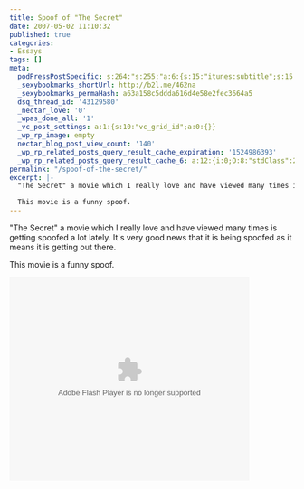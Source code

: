 ```yaml
---
title: Spoof of "The Secret"
date: 2007-05-02 11:10:32
published: true
categories:
- Essays
tags: []
meta:
  podPressPostSpecific: s:264:"s:255:"a:6:{s:15:"itunes:subtitle";s:15:"##PostExcerpt##";s:14:"itunes:summary";s:15:"##PostExcerpt##";s:15:"itunes:keywords";s:17:"##WordPressCats##";s:13:"itunes:author";s:10:"##Global##";s:15:"itunes:explicit";s:7:"Default";s:12:"itunes:block";s:7:"Default";}";";
  _sexybookmarks_shortUrl: http://b2l.me/462na
  _sexybookmarks_permaHash: a63a158c5ddda616d4e58e2fec3664a5
  dsq_thread_id: '43129580'
  _nectar_love: '0'
  _wpas_done_all: '1'
  _vc_post_settings: a:1:{s:10:"vc_grid_id";a:0:{}}
  _wp_rp_image: empty
  nectar_blog_post_view_count: '140'
  _wp_rp_related_posts_query_result_cache_expiration: '1524986393'
  _wp_rp_related_posts_query_result_cache_6: a:12:{i:0;O:8:"stdClass":2:{s:7:"post_id";s:4:"4420";s:5:"score";s:18:"23.732971200865556";}i:1;O:8:"stdClass":2:{s:7:"post_id";s:3:"209";s:5:"score";s:17:"19.39904936148953";}i:2;O:8:"stdClass":2:{s:7:"post_id";s:4:"3128";s:5:"score";s:17:"18.06095010352497";}i:3;O:8:"stdClass":2:{s:7:"post_id";s:3:"188";s:5:"score";s:17:"17.22228019124235";}i:4;O:8:"stdClass":2:{s:7:"post_id";s:3:"301";s:5:"score";s:17:"17.19077503233965";}i:5;O:8:"stdClass":2:{s:7:"post_id";s:4:"1244";s:5:"score";s:18:"16.951451943137343";}i:6;O:8:"stdClass":2:{s:7:"post_id";s:4:"4425";s:5:"score";s:18:"16.643150583502383";}i:7;O:8:"stdClass":2:{s:7:"post_id";s:4:"2686";s:5:"score";s:18:"15.507229063370525";}i:8;O:8:"stdClass":2:{s:7:"post_id";s:4:"2774";s:5:"score";s:18:"15.004600206783573";}i:9;O:8:"stdClass":2:{s:7:"post_id";s:3:"156";s:5:"score";s:18:"13.982948959276731";}i:10;O:8:"stdClass":2:{s:7:"post_id";s:3:"152";s:5:"score";s:18:"13.982948959276731";}i:11;O:8:"stdClass":2:{s:7:"post_id";s:2:"39";s:5:"score";s:18:"13.982948959276731";}}
permalink: "/spoof-of-the-secret/"
excerpt: |-
  "The Secret" a movie which I really love and have viewed many times is getting spoofed a lot lately.  It's very good news that it is being spoofed as it means it is getting out there.

  This movie is a funny spoof.
---
```

<p>"The Secret" a movie which I really love and have viewed many times is getting spoofed a lot lately.  It's very good news that it is being spoofed as it means it is getting out there.</p>
<p>This movie is a funny spoof.</p>
<p><object classid="clsid:d27cdb6e-ae6d-11cf-96b8-444553540000" codebase="http://fpdownload.macromedia.com/pub/shockwave/cabs/flash/swflash.cab#version=8,0,0,0" width="424" height="360" id="dl_flvwidget" align="middle"><param name="movie" value="http://cdn.channel.aol.com/aolexd_widgets/widget.swf" /><param name="FlashVars" value="settings=88280&pmms=1897510&previewImage=http://www.aolcdn.com/this_just_in/hyla_secret_02screengrab.jpg" /><embed src="http://cdn.channel.aol.com/aolexd_widgets/widget.swf" quality="high" bgcolor="#ffffff" width="424" height="360" name="dl_flvwidget" align="middle" allowscriptaccess="sameDomain" type="application/x-shockwave-flash" pluginspage="http://www.macromedia.com/go/getflashplayer" flashvars="settings=88280&pmms=1897510&previewImage=http://www.aolcdn.com/this_just_in/hyla_secret_02screengrab.jpg" /></object></p>
